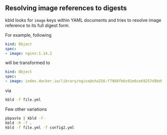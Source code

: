 ## Resolving image references to digests

kbld looks for `image` keys within YAML documents and tries to resolve image reference to its full digest form.

For example, following

```yaml
kind: Object
spec:
- image: nginx:1.14.2
```

will be transformed to

```yaml
kind: Object
spec:
- image: index.docker.io/library/nginx@sha256:f7988fb6c02e0ce69257d9bd9cf37ae20a60f1df7563c3a2a6abe24160306b8d
```

via

```bash
kbld -f file.yml
```

Few other variations

```bash
pbpaste | kbld -f-
kbld -R -f .
kbld -f file.yml -f config2.yml
```
